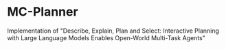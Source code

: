 # MC-Planner
Implementation of "Describe, Explain, Plan and Select: Interactive Planning with Large Language Models Enables Open-World Multi-Task Agents"

